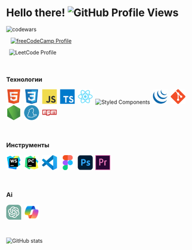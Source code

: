 # Hello there! ![GitHub Profile Views](https://komarev.com/ghpvc/?username=obigreen)

![codewars](https://www.codewars.com/users/obigreen/badges/large)

&nbsp;&nbsp; <a href="https://www.freecodecamp.org/fccdf5e015a-c947-4e7a-aada-936b1648632d" target="_blank">
  <img src="https://img.shields.io/badge/freeCodeCamp-fccdf5e015a--c947--4e7a--aada--936b1648632d-blue?logo=freecodecamp" alt="freeCodeCamp Profile" />
</a>

&nbsp;&nbsp;![LeetCode Profile](https://leetcode.card.workers.dev/obigreen)


&nbsp;
&nbsp;
&nbsp;
&nbsp;
&nbsp;
&nbsp;
&nbsp;
&nbsp;

### Технологии

<div> 
  <img src="https://github.com/devicons/devicon/blob/master/icons/html5/html5-original.svg" title="HTML5" alt="HTML5" width="40" height="40"/>&nbsp;
  <img src="https://github.com/devicons/devicon/blob/master/icons/css3/css3-original.svg" title="CSS3" alt="CSS3" width="40" height="40"/>&nbsp;
  <img src="https://github.com/devicons/devicon/blob/master/icons/javascript/javascript-original.svg" title="JavaScript" alt="JavaScript" width="40" height="40"/>&nbsp;
  <img src="https://github.com/devicons/devicon/blob/master/icons/typescript/typescript-original.svg" title="TypeScript" alt="TypeScript" width="40" height="40"/>&nbsp;
  <img src="https://github.com/devicons/devicon/blob/master/icons/react/react-original.svg" title="React" alt="React" width="40" height="40"/>&nbsp;
  <img src="https://github.com/styled-components/brand/blob/master/styled-components.svg" title="Styled Components" alt="Styled Components" width="40" height="40"/>&nbsp;
  <img src="https://github.com/devicons/devicon/blob/master/icons/jquery/jquery-plain.svg" title="jQuery" alt="jQuery" width="40" height="40"/>&nbsp;
  <img src="https://github.com/devicons/devicon/blob/master/icons/git/git-original.svg" title="Git" alt="Git" width="40" height="40"/>&nbsp;
</div>
<div>
  <img src="https://github.com/devicons/devicon/blob/master/icons/nodejs/nodejs-original.svg" title="Node.js" alt="Node.js" width="40" height="40"/>&nbsp;
  <img src="https://github.com/devicons/devicon/blob/master/icons/yarn/yarn-original.svg" title="Yarn" alt="Yarn" width="40" height="40"/>&nbsp;
  <img src="https://github.com/devicons/devicon/blob/master/icons/npm/npm-original-wordmark.svg" title="npm" alt="npm" width="40" height="40"/>&nbsp;
</div>

&nbsp;

### Инструменты

<div> 
  <img src="https://github.com/devicons/devicon/blob/master/icons/webstorm/webstorm-original.svg" title="WebStorm" alt="WebStorm" width="40" height="40"/>&nbsp;
  <img src="https://github.com/devicons/devicon/blob/master/icons/pycharm/pycharm-original.svg" title="PyCharm" alt="PyCharm" width="40" height="40"/>&nbsp;
  <img src="https://github.com/devicons/devicon/blob/master/icons/vscode/vscode-original.svg" title="VSCode" alt="VSCode" width="40" height="40"/>&nbsp;
  <img src="https://github.com/devicons/devicon/blob/master/icons/figma/figma-original.svg" title="Figma" alt="Figma" width="40" height="40"/>&nbsp;
  <img src="https://github.com/devicons/devicon/blob/master/icons/photoshop/photoshop-original.svg" title="Photoshop" alt="Photoshop" width="40" height="40"/>&nbsp;
  <img src="https://github.com/devicons/devicon/blob/master/icons/premierepro/premierepro-original.svg" title="Premiere Pro" alt="Premiere Pro" width="40" height="40"/>&nbsp;
</div>

&nbsp;

### Ai

<div>
  <img src="https://github.com/obigreen/obigreen/blob/main/svg/ai/chatGPT.svg" title="ChatGPT" alt="ChatGPT" width="40" height="40"/>&nbsp;
  <img src="https://github.com/obigreen/obigreen/blob/main/svg/ai/copilot.svg" title="GitHub Copilot" alt="GitHub Copilot" width="40" height="40"/>&nbsp;
</div>

&nbsp;

![GitHub stats](https://github-readme-stats.vercel.app/api?username=obigreen&show_icons=true&theme=dark)







